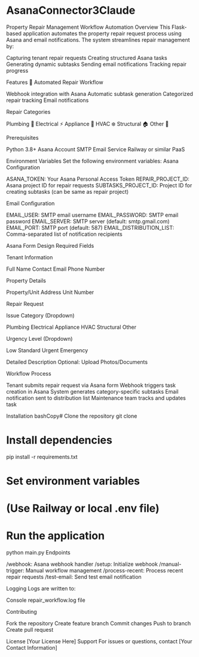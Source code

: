 # AsanaConnector3Claude
Property Repair Management Workflow Automation
Overview
This Flask-based application automates the property repair request process using Asana and email notifications. The system streamlines repair management by:

Capturing tenant repair requests
Creating structured Asana tasks
Generating dynamic subtasks
Sending email notifications
Tracking repair progress

Features
🔧 Automated Repair Workflow

Webhook integration with Asana
Automatic subtask generation
Categorized repair tracking
Email notifications

Repair Categories

Plumbing 🚿
Electrical ⚡
Appliance 🔌
HVAC ❄️
Structural 🏠
Other 🔧

Prerequisites

Python 3.8+
Asana Account
SMTP Email Service
Railway or similar PaaS

Environment Variables
Set the following environment variables:
Asana Configuration

ASANA_TOKEN: Your Asana Personal Access Token
REPAIR_PROJECT_ID: Asana project ID for repair requests
SUBTASKS_PROJECT_ID: Project ID for creating subtasks (can be same as repair project)

Email Configuration

EMAIL_USER: SMTP email username
EMAIL_PASSWORD: SMTP email password
EMAIL_SERVER: SMTP server (default: smtp.gmail.com)
EMAIL_PORT: SMTP port (default: 587)
EMAIL_DISTRIBUTION_LIST: Comma-separated list of notification recipients

Asana Form Design
Required Fields

Tenant Information

Full Name
Contact Email
Phone Number


Property Details

Property/Unit Address
Unit Number


Repair Request

Issue Category (Dropdown)

Plumbing
Electrical
Appliance
HVAC
Structural
Other


Urgency Level (Dropdown)

Low
Standard
Urgent
Emergency


Detailed Description
Optional: Upload Photos/Documents



Workflow Process

Tenant submits repair request via Asana form
Webhook triggers task creation in Asana
System generates category-specific subtasks
Email notification sent to distribution list
Maintenance team tracks and updates task

Installation
bashCopy# Clone the repository
git clone <your-repo-url>

# Install dependencies
pip install -r requirements.txt

# Set environment variables
# (Use Railway or local .env file)

# Run the application
python main.py
Endpoints

/webhook: Asana webhook handler
/setup: Initialize webhook
/manual-trigger: Manual workflow management
/process-recent: Process recent repair requests
/test-email: Send test email notification

Logging
Logs are written to:

Console
repair_workflow.log file

Contributing

Fork the repository
Create feature branch
Commit changes
Push to branch
Create pull request

License
[Your License Here]
Support
For issues or questions, contact [Your Contact Information]
